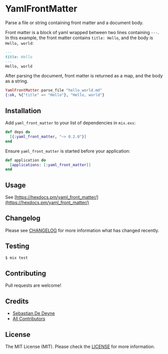 # YamlFrontMatter

Parse a file or string containing front matter and a document body. 
  
Front matter is a block of yaml wrapped between two lines containing `---`.
In this example, the front matter contains `title: Hello`, and the body is
`Hello, world`:

```md
---
title: Hello
---
Hello, world
```

After parsing the document, front matter is returned as a map, and the body as
a string.

```elixir
YamlFrontMatter.parse_file "hello_world.md"
{:ok, %{"title" => "Hello"}, "Hello, world"}    
```

## Installation

Add `yaml_front_matter` to your list of dependencies in `mix.exs`:

```elixir
def deps do
  [{:yaml_front_matter, "~> 0.2.0"}]
end
```

Ensure `yaml_front_matter` is started before your application:

```elixir
def application do
  [applications: [:yaml_front_matter]]
end
```

## Usage

See [https://hexdocs.pm/yaml_front_matter/](https://hexdocs.pm/yaml_front_matter/)

## Changelog

Please see [CHANGELOG](https://github.com/sebastiandedeyne/yaml_front_matter/blob/master/CHANGELOG.md) for more information what has changed recently.

## Testing

``` bash
$ mix test
```

## Contributing

Pull requests are welcome!

## Credits

- [Sebastian De Deyne](https://github.com/sebastiandedeyne)
- [All Contributors](../../contributors)

## License

The MIT License (MIT). Please check the [LICENSE](https://github.com/sebastiandedeyne/yaml_front_matter/blob/master/LICENSE.md) for more information.
